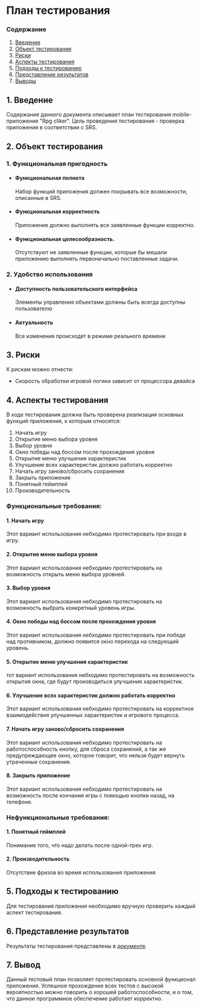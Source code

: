 # План тестирования
 ### Содержание
  1. [Введение](#1)
  2. [Объект тестирования](#2)
  3. [Риски](#4)
  4. [Аспекты тестирования](#5)<br>
  5. [Подходы к тестированию](#6)
  6. [Представление результатов](#7)
  7. [Выводы](#8)
  <a name="1"></a>
 ## 1. Введение
Содержание данного документа описывает план тестирования mobile-приложения "Rpg cliker". Цель проведения тестирования - проверка приложения в соответствии с SRS.
<a name="2"></a>
 ## 2. Объект тестирования
### 1. Функциональная пригодность
-   #### Функциональная полнота
    Набор функций приложения должен покрывать все возможности, описанные в SRS.
-   #### Функциональная корректность
    Приложение должно выполнять все заявленные функции корректно.
-   #### Функциональная целесообразность.
    Отсутствуют не заявленные функции, которые бы мешали приложению выполнять первоначально поставленные задачи.
### 2. Удобство использования
-   #### Доступность пользовательского интерфейса
    Элементы управления объектами должны быть всегда доступны пользователю
-   #### Актуальность
    Все изменения происходят в режиме реального времени
<a name="3"></a>
## 3. Риски
К рискам можно отнести:
- Скорость обработки игровой логики зависит от процессора девайса
<a name="4"></a>
 ## 4. Аспекты тестирования
В ходе тестирования должна быть проверена реализация основных функций приложения, к которым относятся:  
1. Начать игру
2. Открытие меню выбора уровня
3. Выбор уровня
4. Окно победы над боссом после прохождения уровня
5. Открытие меню улучшения характеристик
6. Улучшение всех характеристик должно работать корректно
7. Начать игру заново/сбросить сохранения
8. Закрыть приложение
9. Понятный геймплей
10. Производительность

### Функциональные требования:
#### 1. Начать игру
Этот вариант использования небходимо протестировать при входе в игру.

#### 2. Открытие меню выбора уровня 
Этот вариант использования небходимо протестировать на возможность открыть меню выбора уровней.

#### 3. Выбор уровня
Этот вариант использования небходимо протестировать на возможность выбрать конкретный уровень игры.

#### 4. Окно победы над боссом после прохождения уровня
Этот вариант использования небходимо протестировать при победе над противником, должно появится окно перехода на следующий уровень.

#### 5. Открытие меню улучшения характеристик
тот вариант использования небходимо протестировать на возможность открытия окна, где будут производиться улучшения характеристик.

#### 6. Улучшение всех характеристик должно работать корректно
Этот вариант использования небходимо протестировать на корректное взаимодействия улучшенных характеристик и игрового процесса.

#### 7. Начать игру заново/сбросить сохранения
Этот вариант использования небходимо протестировать на работоспособность кнопку, для сброса сохранений, а так же предупреждающее окно, которое говорит, что нельзя будет вернуть утраченные сохранения.

#### 8. Закрыть приложение
Этот вариант использования небходимо протестировать на возможность после кончания игры с помощью кнопки назад, на телефоне.


### Нефункциональные требования:
#### 1. Понятный геймплей
Понимание того, что надо делать после одной-трех игр.

#### 2. Производительность
Отсутствие фризов во время использования приложения

<a name="5"></a>
## 5. Подходы к тестированию
Для тестирования приложения необходимо вручную проверить каждый аспект тестирования.

<a name="6"></a>
## 6. Представление результатов
Результаты тестирования представлены в [документе](https://github.com/vit764/DesertRun/blob/master/%D0%A2%D0%B5%D1%81%D1%82%D0%B8%D1%80%D0%BE%D0%B2%D0%B0%D0%BD%D0%B8%D0%B5/Test%20Result.md).

<a name="7"></a>
## 7. Вывод
Данный тестовый план позволяет протестировать основной функционал приложения. Успешное прохождение всех тестов с высокой вероятностью можно говорить о хорошей работоспособности, и о том, что данное программное обеспечение работает корректно.
